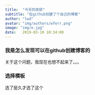 ```yaml
---
title:  "今天的收获"
subtitle: "在github创建了个自己的博客"
author: "lwd"
avatar: "img/authors/wferr.png"
image: "img/e.jpg"
date:   2019-03-10 10:34:00
---
```


### 我是怎么发现可以在github创建博客的
关于这个问题，我现在也想不起来了。。。

### 选择模板
选了挺久才选了这个